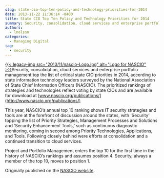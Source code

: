 ```yaml
---
slug: state-cio-top-ten-policy-and-technology-priorities-for-2014
date: 2013-11-22 11:36:14 -0400
title: State CIO Top Ten Policy and Technology Priorities for 2014
summary: Security, consolidation, cloud services and enterprise portfolio management top the list of critical state CIO priorities in 2014, according to state information technology leaders surveyed by the National Association of State Chief Information Officers (NASCIO). The prioritized rankings of strategies and technologies reflect voting by state CIOs and are
authors:
  - lnelson
categories:
  - Managing Digital
tag:
  - security
---
```


[{{< legacy-img src="2013/11/nascio-Logo.jpg" alt="Logo for NASCIO" >}}](https://s3.amazonaws.com/digitalgov/legacy-img/2013/11/nascio-Logo.jpg)Security, consolidation, cloud services and enterprise portfolio management top the list of critical state CIO priorities in 2014, according to state information technology leaders surveyed by the National Association of State Chief Information Officers (NASCIO). The prioritized rankings of strategies and technologies reflect voting by state CIOs and are available for download at [www.nascio.org/publications/](http://www.nascio.org/publications/)

This year, NASCIO’s annual top 10 ranking shows IT security strategies and tools are at the forefront of discussion around the states, with ‘Security’ topping the list of Priority Strategies, Management Processes and Solutions and ‘Security Enhancement Tools,’ such as continuous diagnostic monitoring, coming in second among Priority Technologies, Applications, and Tools. Following closely behind were efforts at consolidation and a continued transition to cloud services.

Project and Portfolio Management enters the top 10 for the first time in the history of NASCIO’s rankings and assumes position 4. Security, always a member of the top 10, moves to position 1.

Originally published on the <a href="http://www.nascio.org/newsroom/pressrelease.cfm?id=176" target="_blank">NASCIO website</a>.